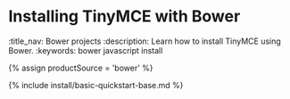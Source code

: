# Installing TinyMCE with Bower
:title_nav: Bower projects
:description: Learn how to install TinyMCE using Bower.
:keywords: bower javascript install

{% assign productSource = 'bower' %}

{% include install/basic-quickstart-base.md %}

